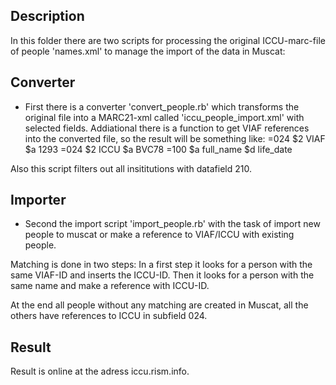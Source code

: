 Description
-------------

In this folder there are two scripts for processing the original ICCU-marc-file of people 'names.xml' to manage the import of the data in Muscat:

Converter
---------
* First there is a converter 'convert\_people.rb' which transforms the original file into a MARC21-xml called 'iccu\_people\_import.xml' with selected fields. Addiational there is a function to get VIAF references into the converted file, so the result will be something like:
=024 $2 VIAF $a 1293
=024 $2 ICCU $a BVC78
=100 $a full\_name $d life\_date

Also this script filters out all insititutions with datafield 210.

Importer
----------
* Second the import script 'import\_people.rb' with the task of import new people to muscat or make a reference to VIAF/ICCU with existing people.

Matching is done in two steps:
In a first step it looks for a person with the same VIAF-ID and inserts the ICCU-ID.
Then it looks for a person with the same name and make a reference with ICCU-ID.

At the end all people without any matching are created in Muscat, all the others have references to ICCU in subfield 024.

Result
-------
Result is online at the adress iccu.rism.info.


